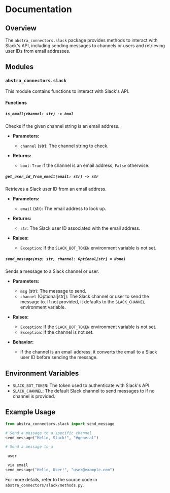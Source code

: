# Documentation

## Overview

The `abstra_connectors.slack` package provides methods to interact with Slack's API, including sending messages to channels or users and retrieving user IDs from email addresses.

## Modules

### `abstra_connectors.slack`

This module contains functions to interact with Slack's API.

#### Functions

##### `is_email(channel: str) -> bool`

Checks if the given channel string is an email address.

- **Parameters:**
  - `channel` (str): The channel string to check.

- **Returns:**
  - `bool`: `True` if the channel is an email address, `False` otherwise.

##### `get_user_id_from_email(email: str) -> str`

Retrieves a Slack user ID from an email address.

- **Parameters:**
  - `email` (str): The email address to look up.

- **Returns:**
  - `str`: The Slack user ID associated with the email address.

- **Raises:**
  - `Exception`: If the `SLACK_BOT_TOKEN` environment variable is not set.

##### `send_message(msg: str, channel: Optional[str] = None)`

Sends a message to a Slack channel or user.

- **Parameters:**
  - `msg` (str): The message to send.
  - `channel` (Optional[str]): The Slack channel or user to send the message to. If not provided, it defaults to the `SLACK_CHANNEL` environment variable.

- **Raises:**
  - `Exception`: If the `SLACK_BOT_TOKEN` environment variable is not set.
  - `Exception`: If the channel is not set.

- **Behavior:**
  - If the channel is an email address, it converts the email to a Slack user ID before sending the message.

## Environment Variables

- `SLACK_BOT_TOKEN`: The token used to authenticate with Slack's API.
- `SLACK_CHANNEL`: The default Slack channel to send messages to if no channel is provided.

## Example Usage

```python
from abstra_connectors.slack import send_message

# Send a message to a specific channel
send_message("Hello, Slack!", "#general")

# Send a message to a

 user

 via email
send_message("Hello, User!", "user@example.com")
```

For more details, refer to the source code in `abstra_connectors/slack/methods.py`.